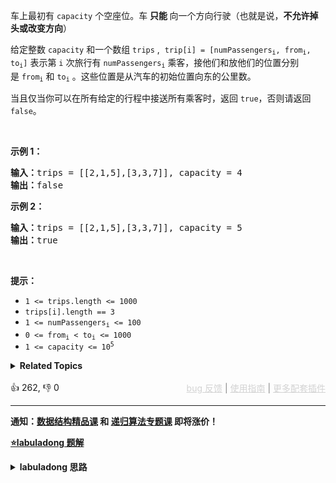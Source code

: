 <p>车上最初有&nbsp;<code>capacity</code>&nbsp;个空座位。车&nbsp;<strong>只能&nbsp;</strong>向一个方向行驶（也就是说，<strong>不允许掉头或改变方向</strong>）</p>

<p>给定整数&nbsp;<code>capacity</code>&nbsp;和一个数组 <code>trips</code> , &nbsp;<code>trip[i] = [numPassengers<sub>i</sub>, from<sub>i</sub>, to<sub>i</sub>]</code>&nbsp;表示第 <code>i</code> 次旅行有&nbsp;<code>numPassengers<sub>i</sub></code>&nbsp;乘客，接他们和放他们的位置分别是&nbsp;<code>from<sub>i</sub></code>&nbsp;和&nbsp;<code>to<sub>i</sub></code>&nbsp;。这些位置是从汽车的初始位置向东的公里数。</p>

<p>当且仅当你可以在所有给定的行程中接送所有乘客时，返回&nbsp;<code>true</code>，否则请返回 <code>false</code>。</p>

<p>&nbsp;</p>

<p><strong>示例 1：</strong></p>

<pre>
<strong>输入：</strong>trips = [[2,1,5],[3,3,7]], capacity = 4
<strong>输出：</strong>false
</pre>

<p><strong>示例 2：</strong></p>

<pre>
<strong>输入：</strong>trips = [[2,1,5],[3,3,7]], capacity = 5
<strong>输出：</strong>true
</pre>

<p>&nbsp;</p>

<p><strong>提示：</strong></p>

<ul> 
 <li><code>1 &lt;= trips.length &lt;= 1000</code></li> 
 <li><code>trips[i].length == 3</code></li> 
 <li><code>1 &lt;= numPassengers<sub>i</sub>&nbsp;&lt;= 100</code></li> 
 <li><code>0 &lt;= from<sub>i</sub>&nbsp;&lt; to<sub>i</sub>&nbsp;&lt;= 1000</code></li> 
 <li><code>1 &lt;= capacity &lt;= 10<sup>5</sup></code></li> 
</ul>

<details><summary><strong>Related Topics</strong></summary>数组 | 前缀和 | 排序 | 模拟 | 堆（优先队列）</details><br>

<div>👍 262, 👎 0<span style='float: right;'><span style='color: gray;'><a href='https://github.com/labuladong/fucking-algorithm/discussions/939' target='_blank' style='color: lightgray;text-decoration: underline;'>bug 反馈</a> | <a href='https://labuladong.gitee.io/article/fname.html?fname=jb插件简介' target='_blank' style='color: lightgray;text-decoration: underline;'>使用指南</a> | <a href='https://labuladong.github.io/algo/images/others/%E5%85%A8%E5%AE%B6%E6%A1%B6.jpg' target='_blank' style='color: lightgray;text-decoration: underline;'>更多配套插件</a></span></span></div>

<div id="labuladong"><hr>

**通知：[数据结构精品课](https://aep.h5.xeknow.com/s/1XJHEO) 和 [递归算法专题课](https://aep.xet.tech/s/3YGcq3) 即将涨价！**



<p><strong><a href="https://labuladong.gitee.io/article/slug.html?slug=car-pooling" target="_blank">⭐️labuladong 题解</a></strong></p>
<details><summary><strong>labuladong 思路</strong></summary>

## 基本思路

相信你已经能够联想到差分数组技巧了：**`trips[i]` 代表着一组区间操作，旅客的上车和下车就相当于数组的区间加减；只要结果数组中的元素都小于 `capacity`，就说明可以不超载运输所有旅客**。

这题还有一个细节，一批乘客从站点 `trip[1]` 上车，到站点 `trip[2]` 下车，呆在车上的站点应该是 `[trip[1], trip[2] - 1]`，这是需要被操作的索引区间。

**详细题解：[小而美的算法技巧：差分数组](https://labuladong.github.io/article/fname.html?fname=差分技巧)**

**标签：差分数组**

## 解法代码

提示：🟢 标记的是我写的解法代码，🤖 标记的是 chatGPT 翻译的多语言解法代码。如有错误，可以 [点这里](https://github.com/labuladong/fucking-algorithm/issues/1113) 反馈和修正。

<div class="tab-panel"><div class="tab-nav">
<button data-tab-item="cpp" class="tab-nav-button btn " data-tab-group="default" onclick="switchTab(this)">cpp🤖</button>

<button data-tab-item="python" class="tab-nav-button btn " data-tab-group="default" onclick="switchTab(this)">python🤖</button>

<button data-tab-item="java" class="tab-nav-button btn active" data-tab-group="default" onclick="switchTab(this)">java🟢</button>

<button data-tab-item="go" class="tab-nav-button btn " data-tab-group="default" onclick="switchTab(this)">go🤖</button>

<button data-tab-item="javascript" class="tab-nav-button btn " data-tab-group="default" onclick="switchTab(this)">javascript🤖</button>
</div><div class="tab-content">
<div data-tab-item="cpp" class="tab-item " data-tab-group="default"><div class="highlight">

```cpp
// 注意：cpp 代码由 chatGPT🤖 根据我的 java 代码翻译，旨在帮助不同背景的读者理解算法逻辑。
// 本代码已经通过力扣的测试用例，应该可直接成功提交。

class Solution {
public:
    bool carPooling(vector<vector<int>>& trips, int capacity) {
        // 最多有 1000 个车站
        vector<int> nums(1001, 0);
        // 构造差分解法
        Difference df(nums);

        for (const auto& trip : trips) {
            // 乘客数量
            int val = trip[0];
            // 第 trip[1] 站乘客上车
            int i = trip[1];
            // 第 trip[2] 站乘客已经下车，
            // 即乘客在车上的区间是 [trip[1], trip[2] - 1]
            int j = trip[2] - 1;
            // 进行区间操作
            df.increment(i, j, val);
        }

        vector<int> res = df.result();

        // 客车自始至终都不应该超载
        for (int i = 0; i < res.size(); i++) {
            if (capacity < res[i]) {
                return false;
            }
        }
        return true;
    }

    // 差分数组工具类
    class Difference {
        // 差分数组
        vector<int> diff;

        /* 输入一个初始数组，区间操作将在这个数组上进行 */
        public:
        Difference(vector<int>& nums) {
            diff.resize(nums.size());
            // 根据初始数组构造差分数组
            diff[0] = nums[0];
            for (int i = 1; i < nums.size(); i++) {
                diff[i] = nums[i] - nums[i - 1];
            }
        }

        /* 给闭区间 [i, j] 增加 val（可以是负数）*/
        void increment(int i, int j, int val) {
            diff[i] += val;
            if (j + 1 < diff.size()) {
                diff[j + 1] -= val;
            }
        }

        /* 返回结果数组 */
        vector<int> result() {
            vector<int> res(diff.size());
            // 根据差分数组构造结果数组
            res[0] = diff[0];
            for (int i = 1; i < diff.size(); i++) {
                res[i] = res[i - 1] + diff[i];
            }
            return res;
        }
    };
};
```

</div></div>

<div data-tab-item="python" class="tab-item " data-tab-group="default"><div class="highlight">

```python
# 注意：python 代码由 chatGPT🤖 根据我的 java 代码翻译，旨在帮助不同背景的读者理解算法逻辑。
# 本代码已经通过力扣的测试用例，应该可直接成功提交。

class Solution:
    def carPooling(self, trips: List[List[int]], capacity: int) -> bool:
        # 最多有 1000 个车站
        nums = [0] * 1001
        # 构造差分解法
        df = self.Difference(nums)

        for trip in trips:
            # 乘客数量
            val = trip[0]
            # 第 trip[1] 站乘客上车
            i = trip[1]
            # 第 trip[2] 站乘客已经下车，
            # 即乘客在车上的区间是 [trip[1], trip[2] - 1]
            j = trip[2] - 1
            # 进行区间操作
            df.increment(i, j, val)

        res = df.result()

        # 客车自始至终都不应该超载
        for i in range(len(res)):
            if capacity < res[i]:
                return False
        return True

    # 差分数组工具类
    class Difference:
        # 差分数组
        diff = []

        """输入一个初始数组，区间操作将在这个数组上进行"""
        def __init__(self, nums):
            assert len(nums) > 0
            self.diff = [0] * len(nums)
            # 根据初始数组构造差分数组
            self.diff[0] = nums[0]
            for i in range(1, len(nums)):
                self.diff[i] = nums[i] - nums[i - 1]

        """给闭区间 [i, j] 增加 val（可以是负数）"""
        def increment(self, i, j, val):
            self.diff[i] += val
            if j + 1 < len(self.diff):
                self.diff[j + 1] -= val

        """返回结果数组"""
        def result(self):
            res = [0] * len(self.diff)
            # 根据差分数组构造结果数组
            res[0] = self.diff[0]
            for i in range(1, len(self.diff)):
                res[i] = res[i - 1] + self.diff[i]
            return res
```

</div></div>

<div data-tab-item="java" class="tab-item active" data-tab-group="default"><div class="highlight">

```java
class Solution {
    public boolean carPooling(int[][] trips, int capacity) {
        // 最多有 1000 个车站
        int[] nums = new int[1001];
        // 构造差分解法
        Difference df = new Difference(nums);

        for (int[] trip : trips) {
            // 乘客数量
            int val = trip[0];
            // 第 trip[1] 站乘客上车
            int i = trip[1];
            // 第 trip[2] 站乘客已经下车，
            // 即乘客在车上的区间是 [trip[1], trip[2] - 1]
            int j = trip[2] - 1;
            // 进行区间操作
            df.increment(i, j, val);
        }

        int[] res = df.result();

        // 客车自始至终都不应该超载
        for (int i = 0; i < res.length; i++) {
            if (capacity < res[i]) {
                return false;
            }
        }
        return true;
    }

    // 差分数组工具类
    class Difference {
        // 差分数组
        private int[] diff;

        /* 输入一个初始数组，区间操作将在这个数组上进行 */
        public Difference(int[] nums) {
            assert nums.length > 0;
            diff = new int[nums.length];
            // 根据初始数组构造差分数组
            diff[0] = nums[0];
            for (int i = 1; i < nums.length; i++) {
                diff[i] = nums[i] - nums[i - 1];
            }
        }

        /* 给闭区间 [i, j] 增加 val（可以是负数）*/
        public void increment(int i, int j, int val) {
            diff[i] += val;
            if (j + 1 < diff.length) {
                diff[j + 1] -= val;
            }
        }

        /* 返回结果数组 */
        public int[] result() {
            int[] res = new int[diff.length];
            // 根据差分数组构造结果数组
            res[0] = diff[0];
            for (int i = 1; i < diff.length; i++) {
                res[i] = res[i - 1] + diff[i];
            }
            return res;
        }
    }

}
```

</div></div>

<div data-tab-item="go" class="tab-item " data-tab-group="default"><div class="highlight">

```go
// 注意：go 代码由 chatGPT🤖 根据我的 java 代码翻译，旨在帮助不同背景的读者理解算法逻辑。
// 本代码已经通过力扣的测试用例，应该可直接成功提交。

func carPooling(trips [][]int, capacity int) bool {
    // 最多有 1000 个车站
    nums := make([]int, 1001)
    // 构造差分解法
    df := Difference{nums}

    for _, trip := range trips {
        // 乘客数量
        val := trip[0]
        // 第 trip[1] 站乘客上车
        i := trip[1]
        // 第 trip[2] 站乘客已经下车，
        // 即乘客在车上的区间是 [trip[1], trip[2] - 1]
        j := trip[2] - 1
        // 进行区间操作
        df.increment(i, j, val)
    }

    res := df.result()

    // 客车自始至终都不应该超载
    for _, val := range res {
        if capacity < val {
            return false
        }
    }
    return true
}

// 差分数组工具类
type Difference struct {
    // 差分数组
    diff []int
}

/* 输入一个初始数组，区间操作将在这个数组上进行 */
func (df *Difference) Difference(nums []int) {
    df.diff = make([]int, len(nums))
    // 根据初始数组构造差分数组
    df.diff[0] = nums[0]
    for i := 1; i < len(nums); i++ {
        df.diff[i] = nums[i] - nums[i-1]
    }
}

/* 给闭区间 [i, j] 增加 val（可以是负数）*/
func (df *Difference) increment(i int, j int, val int) {
    df.diff[i] += val
    if j+1 < len(df.diff) {
        df.diff[j+1] -= val
    }
}

/* 返回结果数组 */
func (df *Difference) result() []int {
    res := make([]int, len(df.diff))
    // 根据差分数组构造结果数组
    res[0] = df.diff[0]
    for i := 1; i < len(df.diff); i++ {
        res[i] = res[i-1] + df.diff[i]
    }
    return res
}
```

</div></div>

<div data-tab-item="javascript" class="tab-item " data-tab-group="default"><div class="highlight">

```javascript
// 注意：javascript 代码由 chatGPT🤖 根据我的 java 代码翻译，旨在帮助不同背景的读者理解算法逻辑。
// 本代码已经通过力扣的测试用例，应该可直接成功提交。

var carPooling = function(trips, capacity) {
    // 最多有 1000 个车站
    const nums = new Array(1001).fill(0);
    // 构造差分解法
    const df = new Difference(nums);

    for (const trip of trips) {
        // 乘客数量
        const val = trip[0];
        // 第 trip[1] 站乘客上车
        const i = trip[1];
        // 第 trip[2] 站乘客已经下车，
        // 即乘客在车上的区间是 [trip[1], trip[2] - 1]
        const j = trip[2] - 1;
        // 进行区间操作
        df.increment(i, j, val);
    }

    const res = df.result();

    // 客车自始至终都不应该超载
    for (let i = 0; i < res.length; i++) {
        if (capacity < res[i]) {
            return false;
        }
    }
    return true;

    // 差分数组工具类
    function Difference(nums) {
        // 差分数组
        let diff = new Array(nums.length).fill(0);

        /* 输入一个初始数组，区间操作将在这个数组上进行 */
        this.increment = function(i, j, val) {
            diff[i] += val;
            if (j + 1 < diff.length) {
                diff[j + 1] -= val;
            }
        }

        /* 返回结果数组 */
        this.result = function() {
            const res = new Array(diff.length).fill(0);
            // 根据差分数组构造结果数组
            res[0] = diff[0];
            for (let i = 1; i < diff.length; i++) {
                res[i] = res[i - 1] + diff[i];
            }
            return res;
        }

        // 根据初始数组构造差分数组
        diff[0] = nums[0];
        for (let i = 1; i < nums.length; i++) {
            diff[i] = nums[i] - nums[i - 1];
        }
    }
};
```

</div></div>
</div></div>

**类似题目**：
  - [1109. 航班预订统计 🟠](/problems/corporate-flight-bookings)
  - [370. 区间加法 🟠](/problems/range-addition)

</details>
</div>





